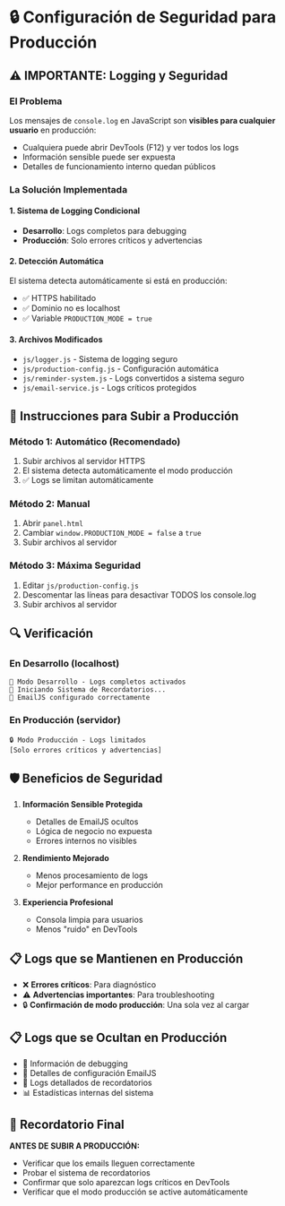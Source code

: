 # 🔒 Configuración de Seguridad para Producción

## ⚠️ IMPORTANTE: Logging y Seguridad

### El Problema

Los mensajes de `console.log` en JavaScript son **visibles para cualquier usuario** en producción:

- Cualquiera puede abrir DevTools (F12) y ver todos los logs
- Información sensible puede ser expuesta
- Detalles de funcionamiento interno quedan públicos

### La Solución Implementada

#### 1. Sistema de Logging Condicional

- **Desarrollo**: Logs completos para debugging
- **Producción**: Solo errores críticos y advertencias

#### 2. Detección Automática

El sistema detecta automáticamente si está en producción:

- ✅ HTTPS habilitado
- ✅ Dominio no es localhost
- ✅ Variable `PRODUCTION_MODE = true`

#### 3. Archivos Modificados

- `js/logger.js` - Sistema de logging seguro
- `js/production-config.js` - Configuración automática
- `js/reminder-system.js` - Logs convertidos a sistema seguro
- `js/email-service.js` - Logs críticos protegidos

## 🚀 Instrucciones para Subir a Producción

### Método 1: Automático (Recomendado)

1. Subir archivos al servidor HTTPS
2. El sistema detecta automáticamente el modo producción
3. ✅ Logs se limitan automáticamente

### Método 2: Manual

1. Abrir `panel.html`
2. Cambiar `window.PRODUCTION_MODE = false` a `true`
3. Subir archivos al servidor

### Método 3: Máxima Seguridad

1. Editar `js/production-config.js`
2. Descomentar las líneas para desactivar TODOS los console.log
3. Subir archivos al servidor

## 🔍 Verificación

### En Desarrollo (localhost)

```
🔧 Modo Desarrollo - Logs completos activados
🔔 Iniciando Sistema de Recordatorios...
📧 EmailJS configurado correctamente
```

### En Producción (servidor)

```
🔒 Modo Producción - Logs limitados
[Solo errores críticos y advertencias]
```

## 🛡️ Beneficios de Seguridad

1. **Información Sensible Protegida**

   - Detalles de EmailJS ocultos
   - Lógica de negocio no expuesta
   - Errores internos no visibles

2. **Rendimiento Mejorado**

   - Menos procesamiento de logs
   - Mejor performance en producción

3. **Experiencia Profesional**
   - Consola limpia para usuarios
   - Menos "ruido" en DevTools

## 📋 Logs que se Mantienen en Producción

- ❌ **Errores críticos**: Para diagnóstico
- ⚠️ **Advertencias importantes**: Para troubleshooting
- 🔒 **Confirmación de modo producción**: Una sola vez al cargar

## 📋 Logs que se Ocultan en Producción

- 🔧 Información de debugging
- 📧 Detalles de configuración EmailJS
- 🔔 Logs detallados de recordatorios
- 📊 Estadísticas internas del sistema

## 🚨 Recordatorio Final

**ANTES DE SUBIR A PRODUCCIÓN:**

- Verificar que los emails lleguen correctamente
- Probar el sistema de recordatorios
- Confirmar que solo aparezcan logs críticos en DevTools
- Verificar que el modo producción se active automáticamente
